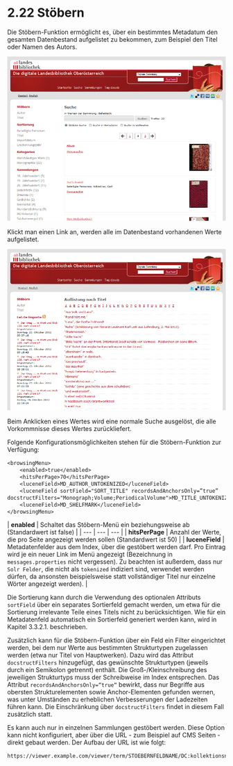 # 2.22 Stöbern

Die Stöbern-Funktion ermöglicht es, über ein bestimmtes Metadatum den gesamten Datenbestand aufgelistet zu bekommen, zum Beispiel den Titel oder Namen des Autors.

![](../.gitbook/assets/stoebern_1.png)

Klickt man einen Link an, werden alle im Datenbestand vorhandenen Werte aufgelistet.

![](../.gitbook/assets/stoebern_2.png)

Beim Anklicken eines Wertes wird eine normale Suche ausgelöst, die alle Vorkommnisse dieses Wertes zurückliefert.

Folgende Konfigurationsmöglichkeiten stehen für die Stöbern-Funktion zur Verfügung:

```markup
<browsingMenu>
    <enabled>true</enabled>
    <hitsPerPage>70</hitsPerPage>
    <luceneField>MD_AUTHOR_UNTOKENIZED</luceneField>
    <luceneField sortField="SORT_TITLE" recordsAndAnchorsOnly=”true” docstructFilters="Monograph;Volume;PeriodicalVolume">MD_TITLE_UNTOKENIZED</luceneField>
    <luceneField>MD_SHELFMARK</luceneField>
</browsingMenu>
```

| **enabled** | Schaltet das Stöbern-Menü ein beziehungsweise ab \(Standardwert ist false\) |
| --- | --- | --- |
| **hitsPerPage** | Anzahl der Werte, die pro Seite angezeigt werden sollen \(Standardwert ist 50\) |
| **luceneField** | Metadatenfelder aus dem Index, über die gestöbert werden darf. Pro Eintrag wird je ein neuer Link im Menü angezeigt \(Bezeichnung in `messages.properties` nicht vergessen\). Zu beachten ist außerdem, dass nur `Solr Felder`, die nicht als `tokenized` indiziert sind, verwendet werden dürfen, da ansonsten beispielsweise statt vollständiger Titel nur einzelne Wörter angezeigt werden\). |

Die Sortierung kann durch die Verwendung des optionalen Attributs `sortField` über ein separates Sortierfeld gemacht werden, um etwa für die Sortierung irrelevante Teile eines Titels nicht zu berücksichtigen. Wie für ein Metadatenfeld automatisch ein Sortierfeld generiert werden kann, wird in Kapitel 3.3.2.1. beschrieben.

Zusätzlich kann für die Stöbern-Funktion über ein Feld ein Filter eingerichtet werden, bei dem nur Werte aus bestimmten Strukturtypen zugelassen werden \(etwa nur Titel von Hauptwerken\). Dazu wird das Attribut `docstructFilters` hinzugefügt, das gewünschte Strukturtypen \(jeweils durch ein Semikolon getrennt\) enthält. Die Groß-/Kleinschreibung des jeweiligen Strukturtyps muss der Schreibweise im Index entsprechen. Das Attribut `recordsAndAnchorsOnly=“true“` bewirkt, dass nur Begriffe aus obersten Strukturelementen sowie Anchor-Elementen gefunden wernen, was unter Umständen zu erheblichen Verbesserungen der Ladezeiten führen kann. Die Einschränkung über `docstructFilters` findet in diesem Fall zusätzlich statt.

Es kann auch nur in einzelnen Sammlungen gestöbert werden. Diese Option kann nicht konfiguriert, aber über die URL - zum Beispiel auf CMS Seiten - direkt gebaut werden. Der Aufbau der URL ist wie folgt:

```text
https://viewer.example.com/viewer/term/STOEBERNFELDNAME/DC:kollektionsname/-/1/
```

